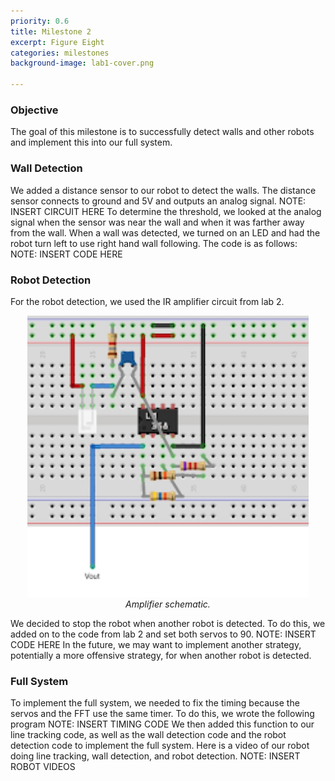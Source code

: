 ```yaml
---
priority: 0.6
title: Milestone 2
excerpt: Figure Eight
categories: milestones
background-image: lab1-cover.png

---
```

### Objective
The goal of this milestone is to successfully detect walls and other robots and implement this into our full system.

### Wall Detection
We added a distance sensor to our robot to detect the walls. The distance sensor connects to ground and 5V and outputs an analog signal. 
NOTE: INSERT CIRCUIT HERE
To determine the threshold, we looked at the analog signal when the sensor was near the wall and when it was farther away from the wall. When a wall was detected, we turned on an LED and had the robot turn left to use right hand wall following. The code is as follows:
NOTE: INSERT CODE HERE

### Robot Detection
For the robot detection, we used the IR amplifier circuit from lab 2. 

<p align="center">
  <img src="/images/lab2_irfritz.png" width="450px" height="450px"/><br/>
      <i>Amplifier schematic.</i>
</p>

We decided to stop the robot when another robot is detected. To do this, we added on to the code from lab 2 and set both servos to 90.
NOTE: INSERT CODE HERE
In the future, we may want to implement another strategy, potentially a more offensive strategy, for when another robot is detected.

### Full System
To implement the full system, we needed to fix the timing because the servos and the FFT use the same timer. To do this, we wrote the following program
NOTE: INSERT TIMING CODE
We then added this function to our line tracking code, as well as the wall detection code and the robot detection code to implement the full system.
Here is a video of our robot doing line tracking, wall detection, and robot detection.
NOTE: INSERT ROBOT VIDEOS
